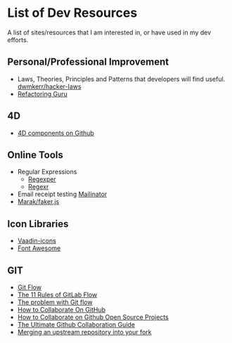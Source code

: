 # List of Dev Resources
A list of sites/resources that I am interested in, or have used in my dev efforts.

## Personal/Professional Improvement
* Laws, Theories, Principles and Patterns that developers will find useful. [dwmkerr/hacker-laws](https://github.com/dwmkerr/hacker-laws#the-dead-sea-effect)
* [Refactoring Guru](https://refactoring.guru)

## 4D
* [4D components on Github](https://github.com/topics/4d-component)

## Online Tools
* Regular Expressions
  * [Regexper](https://regexper.com)
  * [Regexr](https://regexr.com)
* Email receipt testing [Mailinator](https://www.mailinator.com)
* [Marak/faker.js](https://github.com/Marak/faker.js)

## Icon Libraries
* [Vaadin-icons](https://icon-icons.com/fr/pack/Vaadin-icons/906)
* [Font Awesome](https://fontawesome.com/)

## GIT
* [Git Flow](https://nvie.com/posts/a-successful-git-branching-model/)
* [The 11 Rules of GitLab Flow](https://about.gitlab.com/blog/2016/07/27/the-11-rules-of-gitlab-flow/)
* [The problem with Git flow](https://about.gitlab.com/blog/2020/03/05/what-is-gitlab-flow/)
* [How to Collaborate On GitHub](https://code.tutsplus.com/tutorials/how-to-collaborate-on-github--net-34267)
* [How to Collaborate on Github Open Source Projects](https://www.pontikis.net/blog/how-to-collaborate-on-github-open-source-projects)
* [The Ultimate Github Collaboration Guide](https://medium.com/@jonathanmines/the-ultimate-github-collaboration-guide-df816e98fb67)
* [Merging an upstream repository into your fork](https://help.github.com/en/github/collaborating-with-issues-and-pull-requests/merging-an-upstream-repository-into-your-fork)
